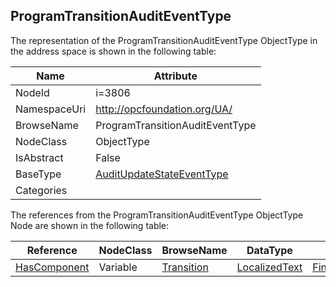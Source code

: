 <!-- objecttype -->
## ProgramTransitionAuditEventType
  
<!-- end of text -->
The representation of the ProgramTransitionAuditEventType ObjectType in the address space is shown in the following table:  

|Name|Attribute|
|---|---|
|NodeId|i=3806|
|NamespaceUri|http://opcfoundation.org/UA/|
|BrowseName|ProgramTransitionAuditEventType|
|NodeClass|ObjectType|
|IsAbstract|False|
|BaseType|[AuditUpdateStateEventType](../../ObjectTypes/AuditUpdateStateEventType/readme.md)|
|Categories||

The references from the ProgramTransitionAuditEventType ObjectType Node are shown in the following table:  

|Reference|NodeClass|BrowseName|DataType|TypeDefinition|ModellingRule|
|---|---|---|---|---|---|
|[HasComponent](../../ReferenceTypes/HasComponent/readme.md)|Variable|[Transition](#Transition)|[LocalizedText](../../DataTypes/LocalizedText/readme.md)|[FiniteTransitionVariableType](../../VariableTypes/FiniteTransitionVariableType/readme.md)|[Mandatory](../../Objects/Mandatory/readme.md)|


